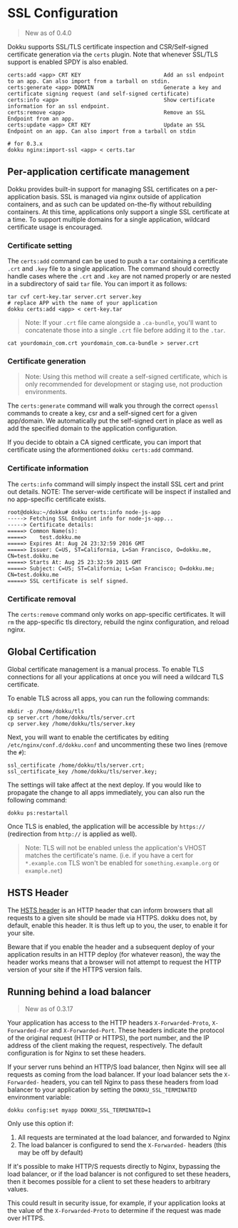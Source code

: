 # SSL Configuration

> New as of 0.4.0

Dokku supports SSL/TLS certificate inspection and CSR/Self-signed certificate generation via the `certs` plugin. Note that whenever SSL/TLS support is enabled SPDY is also enabled.

```
certs:add <app> CRT KEY                          Add an ssl endpoint to an app. Can also import from a tarball on stdin.
certs:generate <app> DOMAIN                      Generate a key and certificate signing request (and self-signed certificate)
certs:info <app>                                 Show certificate information for an ssl endpoint.
certs:remove <app>                               Remove an SSL Endpoint from an app.
certs:update <app> CRT KEY                       Update an SSL Endpoint on an app. Can also import from a tarball on stdin

# for 0.3.x
dokku nginx:import-ssl <app> < certs.tar
```

## Per-application certificate management

Dokku provides built-in support for managing SSL certificates on a per-application basis. SSL is managed via nginx outside of application containers, and as such can be updated on-the-fly without rebuilding containers. At this time, applications only support a single SSL certificate at a time. To support multiple domains for a single application, wildcard certificate usage is encouraged.

### Certificate setting

The `certs:add` command can be used to push a `tar` containing a certificate `.crt` and `.key` file to a single application. The command should correctly handle cases where the `.crt` and `.key` are not named properly or are nested in a subdirectory of said `tar` file. You can import it as follows:

```shell
tar cvf cert-key.tar server.crt server.key
# replace APP with the name of your application
dokku certs:add <app> < cert-key.tar
```

> Note: If your `.crt` file came alongside a `.ca-bundle`, you'll want to concatenate those into a single `.crt` file before adding it to the `.tar`.

```shell
cat yourdomain_com.crt yourdomain_com.ca-bundle > server.crt
```

### Certificate generation

> Note: Using this method will create a self-signed certificate, which is only recommended for development or staging use, not production environments.

The `certs:generate` command will walk you through the correct `openssl` commands to create a key, csr and a self-signed cert for a given app/domain. We automatically put the self-signed cert in place as well as add the specified domain to the application configuration.

If you decide to obtain a CA signed certficate, you can import that certificate using the aformentioned `dokku certs:add` command.

### Certificate information

The `certs:info` command will simply inspect the install SSL cert and print out details. NOTE: The server-wide certificate will be inspect if installed and no app-specific certificate exists.

```
root@dokku:~/dokku# dokku certs:info node-js-app
-----> Fetching SSL Endpoint info for node-js-app...
-----> Certificate details:
=====> Common Name(s):
=====>    test.dokku.me
=====> Expires At: Aug 24 23:32:59 2016 GMT
=====> Issuer: C=US, ST=California, L=San Francisco, O=dokku.me, CN=test.dokku.me
=====> Starts At: Aug 25 23:32:59 2015 GMT
=====> Subject: C=US; ST=California; L=San Francisco; O=dokku.me; CN=test.dokku.me
=====> SSL certificate is self signed.
```

### Certificate removal

The `certs:remove` command only works on app-specific certificates. It will `rm` the app-specific tls directory, rebuild the nginx configuration, and reload nginx.

## Global Certification

Global certificate management is a manual process. To enable TLS connections for all your applications at once you will need a wildcard TLS certificate.

To enable TLS across all apps, you can run the following commands:

```shell
mkdir -p /home/dokku/tls
cp server.crt /home/dokku/tls/server.crt
cp server.key /home/dokku/tls/server.key
```

Next, you will want to enable the certificates by editing `/etc/nginx/conf.d/dokku.conf` and uncommenting these two lines (remove the `#`):

```
ssl_certificate /home/dokku/tls/server.crt;
ssl_certificate_key /home/dokku/tls/server.key;
```

The settings will take affect at the next deploy. If you would like to propagate the change to all apps immediately, you can also run the following command:

```shell
dokku ps:restartall
```

Once TLS is enabled, the application will be accessible by `https://` (redirection from `http://` is applied as well).

> Note: TLS will not be enabled unless the application's VHOST matches the certificate's name. (i.e. if you have a cert for `*.example.com` TLS won't be enabled for `something.example.org` or `example.net`)

## HSTS Header

The [HSTS header](https://en.wikipedia.org/wiki/HTTP_Strict_Transport_Security) is an HTTP header that can inform browsers that all requests to a given site should be made via HTTPS. dokku does not, by default, enable this header. It is thus left up to you, the user, to enable it for your site.

Beware that if you enable the header and a subsequent deploy of your application results in an HTTP deploy (for whatever reason), the way the header works means that a browser will not attempt to request the HTTP version of your site if the HTTPS version fails.

## Running behind a load balancer

> New as of 0.3.17

Your application has access to the HTTP headers `X-Forwarded-Proto`, `X-Forwarded-For` and `X-Forwarded-Port`. These headers indicate the protocol of the original request (HTTP or HTTPS), the port number, and the IP address of the client making the request, respectively. The default configuration is for Nginx to set these headers.

If your server runs behind an HTTP/S load balancer, then Nginx will see all requests as coming from the load balancer. If your load balancer sets the `X-Forwarded-` headers, you can tell Nginx to pass these headers from load balancer to your application by setting the `DOKKU_SSL_TERMINATED` environment variable:

```shell
dokku config:set myapp DOKKU_SSL_TERMINATED=1
```

Only use this option if:
1. All requests are terminated at the load balancer, and forwarded to Nginx
2. The load balancer is configured to send the `X-Forwarded-` headers (this may be off by default)

If it's possible to make HTTP/S requests directly to Nginx, bypassing the load balancer, or if the load balancer is not configured to set these headers, then it becomes possible for a client to set these headers to arbitrary values.

This could result in security issue, for example, if your application looks at the value of the `X-Forwarded-Proto` to determine if the request was made over HTTPS.
